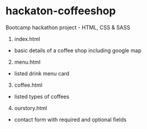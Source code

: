 # hackaton-coffeeshop

Bootcamp hackathon project - HTML, CSS & SASS

1. index.html

- basic details of a coffee shop including google map

2. menu.html

- listed drink menu card

3. coffee.html

- listed types of coffees

4. ourstory.html

- contact form with required and optional fields